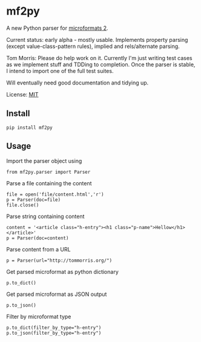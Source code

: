 mf2py
=====

A new Python parser for [microformats 2](http://microformats.org/wiki/Microformats2).

Current status: early alpha - mostly usable. Implements property parsing (except value-class-pattern rules), implied and rels/alternate parsing.

Tom Morris: Please do help work on it. Currently I'm just writing test cases as we
implement stuff and TDDing to completion. Once the parser is stable, I intend
to import one of the full test suites.

Will eventually need good documentation and tidying up.


License: [MIT](http://opensource.org/licenses/mit-license.php)

Install
-------

`pip install mf2py`

Usage
-----

Import the parser object using

    from mf2py.parser import Parser

Parse a file containing the content

	file = open('file/content.html','r')
	p = Parser(doc=file)
	file.close()

Parse string containing content

	content = '<article class="h-entry"><h1 class="p-name">Hellow</h1></article>'
	p = Parser(doc=content)

Parse content from a URL

    p = Parser(url="http://tommorris.org/")

Get parsed microformat as python dictionary

	p.to_dict()

Get parsed microformat as JSON output

	p.to_json()

Filter by microformat type

    p.to_dict(filter_by_type="h-entry")
    p.to_json(filter_by_type="h-entry")

